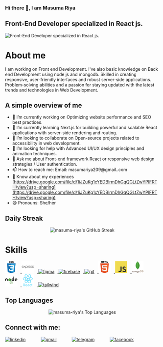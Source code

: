 ### Hi there 👋, I am Masuma Riya
## Front-End Developer specialized in React js.
![Front-End Developer specialized in React js.](https://camo.githubusercontent.com/9ee19c8806e53a63a0f761573f05795dbb6ba2115d50be6f866b85968b260b7d/68747470733a2f2f692e6962622e636f2f337a52386a5a322f6769742d62616e6e65722e6a7067)

# About me
I am working on Front end Development. I've also basic knowledge on Back end Development using node js and mongodb. Skilled in creating responsive, user-friendly interfaces and robust server-side applications. Problem-solving abilities and a passion for staying updated with the latest trends and technologies in Web Development.

## A simple overview of me

- 🔭 I’m currently working on Optimizing website performance and SEO best practices. 
- 🌱 I’m currently learning Next.js for building powerful and scalable React applications with server-side rendering and routing. 
- 👯 I’m looking to collaborate on Open-source projects related to accessibility in web development. 
- 🤔 I’m looking for help with Advanced UI/UX design principles and animation techniques. 
- 💬 Ask me about Front-end framework React or responsive web design strategies /  User authentication. 
- 📫 How to reach me: Email: masumariya209@gmail..com
- 📄 Know about my experiences [https://drive.google.com/file/d/1iJZuKg1cYEDBlrmDhGqQGLtZwYPlFRTH/view?usp=sharing](https://drive.google.com/file/d/1iJZuKg1cYEDBlrmDhGqQGLtZwYPlFRTH/view?usp=sharing)
- 😄 Pronouns: She/her
  
## Daily Streak
<p align="center">
  <img src="https://github-readme-streak-stats.herokuapp.com/?user=masuma-riya&theme=highcontrast" alt="masuma-riya's GitHub Streak" />
</p>

# Skills 
<p align="left">
  <a href="https://www.w3schools.com/css/" target="_blank" rel="noreferrer">
    <img src="https://raw.githubusercontent.com/devicons/devicon/master/icons/css3/css3-original-wordmark.svg" alt="css3" width="40" height="40" style="margin-right: 10px;" />
  </a>
  <a href="https://expressjs.com" target="_blank" rel="noreferrer">
    <img src="https://raw.githubusercontent.com/devicons/devicon/master/icons/express/express-original-wordmark.svg" alt="express" width="40" height="40" style="margin-right: 10px;" />
  </a>
  <a href="https://www.figma.com/" target="_blank" rel="noreferrer">
    <img src="https://www.vectorlogo.zone/logos/figma/figma-icon.svg" alt="figma" width="40" height="40" style="margin-right: 10px;" />
  </a>
  <a href="https://firebase.google.com/" target="_blank" rel="noreferrer">
    <img src="https://www.vectorlogo.zone/logos/firebase/firebase-icon.svg" alt="firebase" width="40" height="40" style="margin-right: 10px;" />
  </a>
  <a href="https://git-scm.com/" target="_blank" rel="noreferrer">
    <img src="https://www.vectorlogo.zone/logos/git-scm/git-scm-icon.svg" alt="git" width="40" height="40" style="margin-right: 10px;" />
  </a>
  <a href="https://www.w3.org/html/" target="_blank" rel="noreferrer">
    <img src="https://raw.githubusercontent.com/devicons/devicon/master/icons/html5/html5-original-wordmark.svg" alt="html5" width="40" height="40" style="margin-right: 10px;" />
  </a>
  <a href="https://developer.mozilla.org/en-US/docs/Web/JavaScript" target="_blank" rel="noreferrer">
    <img src="https://raw.githubusercontent.com/devicons/devicon/master/icons/javascript/javascript-original.svg" alt="javascript" width="40" height="40" style="margin-right: 10px;" />
  </a>
  <a href="https://www.mongodb.com/" target="_blank" rel="noreferrer">
    <img src="https://raw.githubusercontent.com/devicons/devicon/master/icons/mongodb/mongodb-original-wordmark.svg" alt="mongodb" width="40" height="40" style="margin-right: 10px;" />
  </a>
  <a href="https://nodejs.org" target="_blank" rel="noreferrer">
    <img src="https://raw.githubusercontent.com/devicons/devicon/master/icons/nodejs/nodejs-original-wordmark.svg" alt="nodejs" width="40" height="40" style="margin-right: 10px;" />
  </a>
  <a href="https://reactjs.org/" target="_blank" rel="noreferrer">
    <img src="https://raw.githubusercontent.com/devicons/devicon/master/icons/react/react-original-wordmark.svg" alt="react" width="40" height="40" style="margin-right: 10px;" />
  </a>
  <a href="https://tailwindcss.com/" target="_blank" rel="noreferrer">
    <img src="https://www.vectorlogo.zone/logos/tailwindcss/tailwindcss-icon.svg" alt="tailwind" width="40" height="40" style="margin-right: 10px;" />
  </a>
</p>

## Top Languages 
<p align="center">
  <img src="https://github-readme-stats.vercel.app/api/top-langs?username=masuma-riya&show_icons=true&locale=en&layout=compact&theme=highcontrast" alt="masuma-riya's Top Languages" />
</p>

## Connect with me:

[<img src='https://upload.wikimedia.org/wikipedia/commons/c/ca/LinkedIn_logo_initials.png' alt='linkedin' height='30'>](https://www.linkedin.com/in/masuma-akter-riya/)
&emsp;&emsp;&emsp;   [<img src='https://upload.wikimedia.org/wikipedia/commons/4/4e/Gmail_Icon.png' alt='gmail' height='30'>](mailto:masumariya209@gmail.com)
&emsp;&emsp;&emsp;   [<img src='https://upload.wikimedia.org/wikipedia/commons/8/82/Telegram_logo.svg' alt='telegram' height='30'>](https://t.me/masuma_riya)
&emsp;&emsp;&emsp;   [<img src='https://upload.wikimedia.org/wikipedia/commons/5/51/Facebook_f_logo_%282019%29.svg' alt='facebook' height='30'>](https://www.facebook.com/masumariyaaa/)
